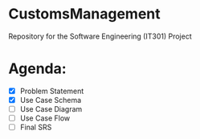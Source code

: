 # CustomsManagement
Repository for the Software Engineering (IT301) Project

# Agenda:

- [x] Problem Statement
- [x] Use Case Schema
- [ ] Use Case Diagram
- [ ] Use Case Flow
- [ ] Final SRS
